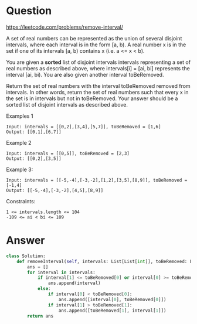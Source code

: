 Question
======

https://leetcode.com/problems/remove-interval/

A set of real numbers can be represented as the union of several disjoint intervals, where each interval is in the form [a, b). A real number x is in the set if one of its intervals [a, b) contains x (i.e. a <= x < b).

You are given a **sorted** list of disjoint intervals intervals representing a set of real numbers as described above, where intervals[i] = [ai, bi] represents the interval [ai, bi). You are also given another interval toBeRemoved.

Return the set of real numbers with the interval toBeRemoved removed from intervals. In other words, return the set of real numbers such that every x in the set is in intervals but not in toBeRemoved. Your answer should be a sorted list of disjoint intervals as described above.

Examples 1

```
Input: intervals = [[0,2],[3,4],[5,7]], toBeRemoved = [1,6]
Output: [[0,1],[6,7]]
```

Example 2

```
Input: intervals = [[0,5]], toBeRemoved = [2,3]
Output: [[0,2],[3,5]]
```

Example 3:

```
Input: intervals = [[-5,-4],[-3,-2],[1,2],[3,5],[8,9]], toBeRemoved = [-1,4]
Output: [[-5,-4],[-3,-2],[4,5],[8,9]]
```


Constraints:

```
1 <= intervals.length <= 104
-109 <= ai < bi <= 109
```

Answer
========


```python
class Solution:
    def removeInterval(self, intervals: List[List[int]], toBeRemoved: List[int]) -> List[List[int]]:
        ans = []
        for interval in intervals:
            if interval[1] <= toBeRemoved[0] or interval[0] >= toBeRemoved[1]:
                ans.append(interval)
            else:
                if interval[0] < toBeRemoved[0]:
                    ans.append([interval[0], toBeRemoved[0]])
                if interval[1] > toBeRemoved[1]:
                    ans.append([toBeRemoved[1], interval[1]])
        return ans
```

